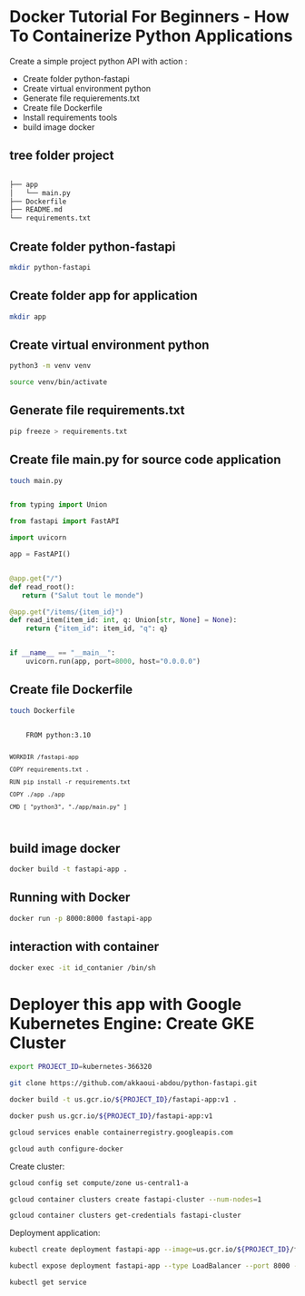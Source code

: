 Docker Tutorial For Beginners - How To Containerize Python Applications
===
Create a simple project python API with action :
<ul>

<li>Create folder python-fastapi</li>
<li>Create virtual environment python </li>
<li>Generate file requierements.txt</li>
<li>Create file Dockerfile </li>
<li>Install requirements tools</li>
<li>build image docker</li>
</ul>


tree folder project
---

```bash

├── app
│   └── main.py
├── Dockerfile
├── README.md
└── requirements.txt

```

Create folder python-fastapi
---

```bash
mkdir python-fastapi
```

Create folder app for application
---

```bash
mkdir app
```

Create virtual environment python
---

```bash
python3 -m venv venv

source venv/bin/activate
```

Generate file requirements.txt
---

```bash
pip freeze > requirements.txt
```

Create file main.py for source code application
---

```bash
touch main.py
```

```python

from typing import Union

from fastapi import FastAPI

import uvicorn

app = FastAPI()


@app.get("/")
def read_root():
   return ("Salut tout le monde")

@app.get("/items/{item_id}")
def read_item(item_id: int, q: Union[str, None] = None):
    return {"item_id": item_id, "q": q}


if __name__ == "__main__":
    uvicorn.run(app, port=8000, host="0.0.0.0")

```


Create file Dockerfile
---

```bash
touch Dockerfile
```

<code>
    FROM python:3.10

    WORKDIR /fastapi-app

    COPY requirements.txt .

    RUN pip install -r requirements.txt

    COPY ./app ./app

    CMD [ "python3", "./app/main.py" ]
</code>




build image docker
---

```bash
docker build -t fastapi-app .
```


Running with Docker
---

```bash
docker run -p 8000:8000 fastapi-app
```


interaction with container
---

```bash
docker exec -it id_contanier /bin/sh
```

Deployer this app with Google Kubernetes Engine: Create GKE Cluster
=========

```bash
export PROJECT_ID=kubernetes-366320
```

```bash
git clone https://github.com/akkaoui-abdou/python-fastapi.git
```
```bash
docker build -t us.gcr.io/${PROJECT_ID}/fastapi-app:v1 .
```
```bash
docker push us.gcr.io/${PROJECT_ID}/fastapi-app:v1
```

```bash
gcloud services enable containerregistry.googleapis.com
```
```bash
gcloud auth configure-docker
```


Create cluster:

```bash
gcloud config set compute/zone us-central1-a
```

```bash
gcloud container clusters create fastapi-cluster --num-nodes=1
```

```bash
gcloud container clusters get-credentials fastapi-cluster
```


Deployment application:

```bash
kubectl create deployment fastapi-app --image=us.gcr.io/${PROJECT_ID}/fastapi-app:v1 
```

```bash
kubectl expose deployment fastapi-app --type LoadBalancer --port 8000 --target-port 8000
```

```bash
kubectl get service
```
